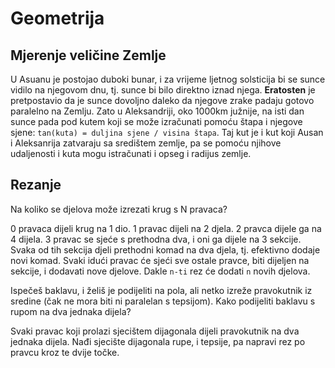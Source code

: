# Geometrija

## Mjerenje veličine Zemlje

U Asuanu je postojao duboki bunar, i za vrijeme ljetnog solsticija bi se sunce vidilo na njegovom dnu, tj. sunce bi bilo direktno iznad njega. **Eratosten** je pretpostavio da je sunce dovoljno daleko da njegove zrake padaju gotovo paralelno na Zemlju. Zato u Aleksandriji, oko 1000km južnije, na isti dan sunce pada pod kutem koji se može izračunati pomoću štapa i njegove sjene: `tan(kuta) = duljina sjene / visina štapa`. Taj kut je i kut koji Ausan i Aleksanrija zatvaraju sa središtem zemlje, pa se pomoću njihove udaljenosti i kuta mogu istračunati i opseg i radijus zemlje.

## Rezanje

Na koliko se djelova može izrezati krug s N pravaca?

0 pravaca dijeli krug na 1 dio. 1 pravac dijeli na 2 djela. 2 pravca dijele ga na 4 dijela. 3 pravac se sjeće s prethodna dva, i oni ga dijele na 3 sekcije. Svaka od tih sekcija djeli prethodni komad na dva djela, tj. efektivno dodaje novi komad. Svaki idući pravac će sjeći sve ostale pravce, biti dijeljen na sekcije, i dodavati nove djelove. Dakle `n-ti` rez će dodati `n` novih djelova.

Ispečeš baklavu, i želiš je podijeliti na pola, ali netko izreže pravokutnik iz sredine (čak ne mora biti ni paralelan s tepsijom). Kako podijeliti baklavu s rupom na dva jednaka dijela?

Svaki pravac koji prolazi sjecištem dijagonala dijeli pravokutnik na dva jednaka dijela. Nađi sjecište dijagonala rupe, i tepsije, pa napravi rez po pravcu kroz te dvije točke.
